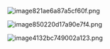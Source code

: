 ![image821ae6a87a5cf60f.png](https://img5.pic.in.th/file/secure-sv1/image821ae6a87a5cf60f.png)

![image850220d17a90e7f4.png](https://img2.pic.in.th/pic/image850220d17a90e7f4.png)

![image4132bc749002a123.png](https://img5.pic.in.th/file/secure-sv1/image4132bc749002a123.png)